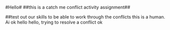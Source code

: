 #Hello#
##this is a catch me conflict activity assignment##

##test out our skills to be able to work through the conflicts
this is a human.
Ai
ok
hello hello, trying to resolve a conflict ok
